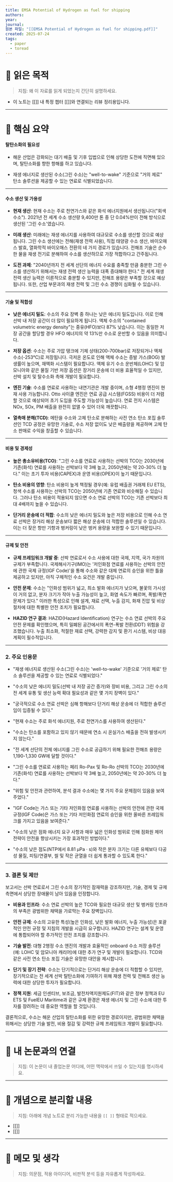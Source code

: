 ```yaml
---
title: EMSA Potential of Hydrogen as fuel for shipping
authors: 
year: 
journal: 
원본 파일: "[[EMSA Potential of Hydrogen as fuel for shipping.pdf]]"
created: 2025-07-24
tags:
  - paper
  - toread
---
```

# 🎯 읽은 목적  
> 지침: 왜 이 자료를 읽게 되었는지 간단히 설명하세요.

- 이 노트는 [[]] 내 특정 챕터 [[]]와 연결되는 리뷰 정리용입니다.  
---

# 🧩 핵심 요약  

#### 탈탄소화의 필요성

- 해운 산업은 강화되는 대기 배출 및 기후 입법으로 인해 상당한 도전에 직면해 있으며, 탈탄소화를 향한 항해를 하고 있습니다.
    
- 재생 에너지로 생산된 수소(그린 수소)는 "well-to-wake" 기준으로 "거의 제로" 탄소 솔루션을 제공할 수 있는 연료로 식별되었습니다.
    

---

#### 수소 생산 및 가용성

- **현재 생산**: 현재 수소는 주로 천연가스와 같은 화석 에너지원에서 생산됩니다("회색 수소"). 2021년 전 세계 수소 생산량 9,400만 톤 중 단 0.04%만이 전해 방식으로 생산된 '그린 수소'였습니다.
    
- **미래 생산**: 미래에는 재생 에너지를 사용하여 대규모로 수소를 생산할 것으로 예상됩니다. 그린 수소 생산에는 전해(재생 전력 사용), 직접 태양광 수소 생산, 바이오매스 발효, 열화학적 바이오매스 전환의 네 가지 경로가 있습니다. 전해조 기술은 순수한 물을 재생 전기로 분해하여 수소를 생산하므로 가장 적합하다고 간주됩니다.
    
- **도전 과제**: "2040년까지 전 세계 선단의 에너지 수요를 충족할 만큼 충분한 그린 수소를 생산하기 위해서는 재생 전력 생산 능력을 대폭 증대해야 한다." 전 세계 재생 전력 생산 능력은 이론적으로 충분할 수 있지만, 전해조 용량은 부족할 것으로 예상됩니다. 또한, 산업 부문과의 재생 전력 및 그린 수소 경쟁이 심화될 수 있습니다.
    

---

#### 기술 및 적합성

- **낮은 에너지 밀도**: 수소의 주요 장벽 중 하나는 낮은 에너지 밀도입니다. 이로 인해 선박 내 저장 공간이 더 많이 필요하게 됩니다. 액체 수소의 "contained volumetric energy density"는 중유(HFO)보다 87% 낮습니다. 이는 동일한 저장 공간을 할당할 경우 HFO 에너지의 약 13%만 수소로 운반할 수 있음을 의미합니다.
    
- **저장 옵션**: 수소는 주로 가압 탱크에 기체 상태(200-700bar)로 저장되거나 액체 수소(-253°C)로 저장됩니다. 극저온 온도로 인해 액체 수소는 증발 가스(BOG) 발생률이 높으며, 재액화 시스템이 필요합니다. 액체 유기 수소 운반체(LOHC) 및 암모니아와 같은 물질 기반 저장 옵션은 장거리 운송에 더 비용 효율적일 수 있지만, 선박 설치 및 탈수소화 촉매 개발이 필요합니다.
    
- **엔진 기술**: 수소를 연료로 사용하는 내연기관은 개발 중이며, 소형 4행정 엔진이 현재 사용 가능합니다. Otto 사이클 엔진은 연료 공급 시스템(FGSS) 비용이 더 저렴할 것으로 예상되어 초기 도입을 주도할 가능성이 높습니다. 연료 전지 시스템은 NOx, SOx, PM 배출을 완전히 없앨 수 있어 더욱 깨끗합니다.
    
- **열촉매 분해(TCD)**: 메탄을 수소와 고체 탄소로 분해하는 사전 연소 탄소 포집 솔루션인 TCD 공정은 유망한 기술로, 수소 저장 없이도 낮은 배출량을 제공하며 고체 탄소 판매로 수익을 창출할 수 있습니다.
    

---

#### 비용 및 경제성

- **높은 총소유비용(TCO)**: "그린 수소를 연료로 사용하는 선박의 TCO는 2030년에 기존(화석) 연료를 사용하는 선박보다 약 3배 높고, 2050년에는 약 20-30% 더 높다." 이는 초기 투자 비용(CAPEX)과 운영 비용(OPEX)이 높기 때문입니다.
    
- **탄소 비용의 영향**: 탄소 비용이 높게 책정될 경우(예: 유럽 배출권 거래제 EU ETS), 청색 수소를 사용하는 선박의 TCO는 2050년에 기존 연료와 비슷해질 수 있습니다. 그러나 탄소 비용이 적용되지 않으면 수소 연료 선박의 TCO는 기존 선박보다 최대 4배까지 높을 수 있습니다.
    
- **단거리 운송에 더 적합**: 수소의 낮은 에너지 밀도와 높은 저장 비용으로 인해 수소 연료 선박은 장거리 해상 운송보다 짧은 해상 운송에 더 적합한 솔루션일 수 있습니다. 이는 더 잦은 항만 기항과 벙커링이 낮은 벙커 용량을 보완할 수 있기 때문입니다.
    

---

#### 규제 및 안전

- **규제 프레임워크 개발 중**: 선박 연료로서 수소 사용에 대한 국제, 지역, 국가 차원의 규제가 부족합니다. 국제해사기구(IMO)는 '저인화점 연료를 사용하는 선박의 안전에 관한 국제 규정(IGF Code)'을 통해 수소와 같은 대체 연료의 승인을 위한 틀을 제공하고 있지만, 아직 구체적인 수소 요건은 개발 중입니다.
    
- **안전 문제**: 수소는 "인화성 범위가 넓고, 최소 발화 에너지가 낮으며, 불꽃의 가시성이 거의 없고, 분자 크기가 작아 누출 가능성이 높고, 화염 속도가 빠르며, 폭발/폭연 문제가 있다." 이러한 특성으로 인해 설계, 재료 선택, 누출 감지, 화재 진압 및 비상 절차에 대한 특별한 안전 조치가 필요합니다.
    
- **HAZID 연구 결과**: HAZID(Hazard Identification) 연구는 수소 연료 선박의 주요 안전 문제를 확인했으며, 특히 밀폐된 공간에서의 폭연-폭발 전환(DDT) 위험을 강조했습니다. 누출 최소화, 적절한 재료 선택, 강력한 감지 및 환기 시스템, 비상 대응 계획이 필수적입니다.
    

---

### 2. 주요 인용문

- "재생 에너지로 생산된 수소(그린 수소)는 'well-to-wake' 기준으로 '거의 제로' 탄소 솔루션을 제공할 수 있는 연료로 식별되었다."
    
- "수소의 낮은 에너지 밀도(선박 내 저장 공간 증가)와 장비 비용, 그리고 그린 수소의 전 세계 유통 및 생산 능력 확대 필요성과 같은 몇 가지 장벽이 있다."
    
- "궁극적으로 수소 연료 선박은 심해 항해보다 단거리 해상 운송에 더 적합한 솔루션임이 입증될 수 있다."
    
- "현재 수소는 주로 화석 에너지원, 주로 천연가스를 사용하여 생산된다."
    
- "수소는 탄소를 포함하고 있지 않기 때문에 연소 시 온실가스 배출을 전혀 발생시키지 않는다."
    
- "전 세계 선단의 전체 에너지를 그린 수소로 공급하기 위해 필요한 전해조 용량은 1,190-1,330 GW에 달할 것이다."
    
- "그린 수소를 연료로 사용하는 페리 Ro-Pax 및 Ro-Ro 선박의 TCO는 2030년에 기존(화석) 연료를 사용하는 선박보다 약 3배 높고, 2050년에는 약 20-30% 더 높다."
    
- "위험 및 안전과 관련하여, 분석 결과 수소에는 몇 가지 주요 문제점이 있음을 보여주었다."
    
- "IGF Code는 가스 또는 기타 저인화점 연료를 사용하는 선박의 안전에 관한 국제 규정(IGF Code)은 가스 또는 기타 저인화점 연료의 승인을 위한 올바른 프레임워크를 가지고 있음을 보여준다."
    
- "수소의 낮은 점화 에너지 요구 사항과 매우 넓은 인화성 범위로 인해 점화원 제어 전략이 안전을 향상시키는 가장 효과적인 방법이다."
    
- "수소의 낮은 점도(NTP에서 8.81 μPa · s)와 작은 분자 크기는 다른 유체보다 다공성 물질, 피팅/연결부, 씰 및 작은 균열을 더 쉽게 통과할 수 있도록 한다."
    

---

### 3. 결론 및 제안

보고서는 선박 연료로서 그린 수소의 장기적인 잠재력을 강조하지만, 기술, 경제 및 규제 측면에서 상당한 장애물이 남아 있음을 인정합니다.

- **비용과 인프라**: 수소 연료 선박의 높은 TCO와 필요한 대규모 생산 및 벙커링 인프라의 부족은 광범위한 채택을 가로막는 주요 장벽입니다.
    
- **안전 규제**: 수소의 고유한 특성(높은 인화성, 낮은 발화 에너지, 누출 가능성)은 포괄적인 안전 규정 및 지침의 개발을 시급히 요구합니다. HAZID 연구는 설계 및 운영에 통합되어야 할 추가적인 안전 조치를 강조합니다.
    
- **기술 발전**: 대형 2행정 수소 엔진의 개발과 효율적인 onboard 수소 저장 솔루션(예: LOHC 및 암모니아 캐리어)에 대한 추가 연구 및 개발이 필요합니다. TCD와 같은 사전 연소 탄소 포집 기술은 유망한 대안을 제시합니다.
    
- **단기 및 장기 전략**: 수소는 단기적으로는 단거리 해상 운송에 더 적합할 수 있지만, 장기적으로는 전 세계 선박 탈탄소화에 기여하기 위해 재생 전력 및 전해조 생산 능력에 대한 상당한 투자가 필요합니다.
    
- **정책 지원**: 세금 인센티브, 보조금, 발전차액지원제도(FIT)와 같은 정부 정책과 EU ETS 및 FuelEU Maritime과 같은 규제 환경은 재생 에너지 및 그린 수소에 대한 투자를 장려하는 데 중요한 역할을 할 것입니다.
    

결론적으로, 수소는 해운 산업의 탈탄소화를 위한 유망한 경로이지만, 광범위한 채택을 위해서는 상당한 기술 발전, 비용 절감 및 강력한 규제 프레임워크 개발이 필요합니다.



---

# 🧠 내 논문과의 연결  
> 지침: 이 논문이 내 졸업논문 어디에, 어떤 맥락에서 쓰일 수 있는지를 명시하세요.

---

# 🧩 개념으로 분리할 내용  
> 지침: 아래에 개념 노트로 분리 가능한 내용을 `[[ ]]` 형태로 적으세요.

- [[]]
- [[]]

---

# 💬 메모 및 생각  
> 지침: 의문점, 적용 아이디어, 비판적 분석 등을 자유롭게 작성하세요.
